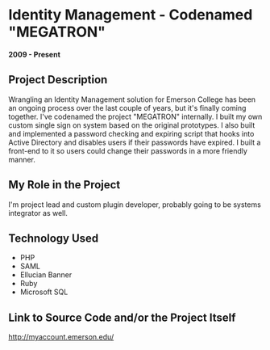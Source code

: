 # Identity Management - Codenamed "MEGATRON"

**2009 - Present**

## Project Description

Wrangling an Identity Management solution for Emerson College has been an ongoing process over the last couple of years, but it's finally coming together. I've codenamed the project "MEGATRON" internally. I built my own custom single sign on system based on the original prototypes. I also built and implemented a password checking and expiring script that hooks into Active Directory and disables users if their passwords have expired. I built a front-end to it so users could change their passwords in a more friendly manner.

## My Role in the Project

I'm project lead and custom plugin developer, probably going to be systems integrator as well.

## Technology Used

- PHP
- SAML
- Ellucian Banner
- Ruby
- Microsoft SQL

## Link to Source Code and/or the Project Itself

http://myaccount.emerson.edu/